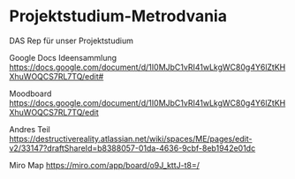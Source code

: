 # Projektstudium-Metrodvania

DAS Rep für unser Projektstudium

Google Docs Ideensammlung
https://docs.google.com/document/d/1I0MJbC1vRI41wLkgWC80g4Y6lZtKHXhuWOQCS7RL7TQ/edit#

Moodboard
https://docs.google.com/document/d/1I0MJbC1vRI41wLkgWC80g4Y6lZtKHXhuWOQCS7RL7TQ/edit

Andres Teil
https://destructivereality.atlassian.net/wiki/spaces/ME/pages/edit-v2/33147?draftShareId=b8388057-01da-4636-9cbf-8eb1942e01dc

Miro Map
https://miro.com/app/board/o9J_kttJ-t8=/
